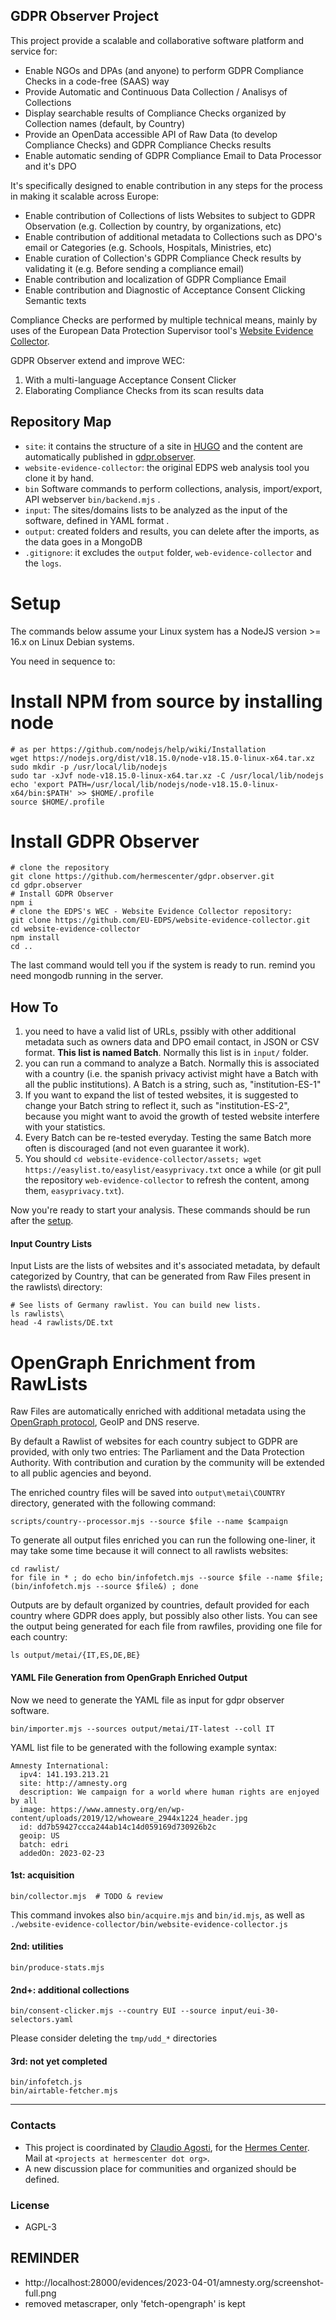 
## GDPR Observer Project

This project provide a scalable and collaborative software platform and service for:
- Enable NGOs and DPAs (and anyone) to perform GDPR Compliance Checks in a code-free (SAAS) way
- Provide Automatic and Continuous Data Collection / Analisys of Collections
- Display searchable results of Compliance Checks organized by Collection names (default, by Country)
- Provide an OpenData accessible API of Raw Data (to develop Compliance Checks) and GDPR Compliance Checks results
- Enable automatic sending of GDPR Compliance Email to Data Processor and it's DPO

It's specifically designed to enable contribution in any steps for the process in making it scalable across Europe:
- Enable contribution of Collections of lists Websites to subject to GDPR Observation (e.g. Collection by country, by organizations, etc)
- Enable contribution of additional metadata to Collections such as DPO's email or Categories (e.g. Schools, Hospitals, Ministries, etc)
- Enable curation of Collection's GDPR Compliance Check results by validating it (e.g. Before sending a compliance email)
- Enable contribution and localization of GDPR Compliance Email 
- Enable contribution and Diagnostic of Acceptance Consent Clicking Semantic texts

Compliance Checks are performed by multiple technical means, mainly by uses of the European Data Protection Supervisor tool's [Website Evidence Collector](https://github.com/EU-EDPS/website-evidence-collector).

GDPR Observer extend and improve WEC:
1. With a multi-language Acceptance Consent Clicker
2. Elaborating Compliance Checks from its scan results data


## Repository Map

* `site`: it contains the structure of a site in [HUGO](https://gohugo.io) and the content are automatically published in [gdpr.observer](https://gdpr.observer).
* `website-evidence-collector`: the original EDPS web analysis tool you clone it by hand.
* `bin` Software commands to perform collections, analysis, import/export, API webserver `bin/backend.mjs` .
* `input`: The sites/domains lists to be analyzed as the input of the software, defined in YAML format .
* `output`: created folders and results, you can delete after the imports, as the data goes in a MongoDB
* `.gitignore`: it excludes the `output` folder, `web-evidence-collector` and the `logs`.

# Setup 

The commands below assume your Linux system has a NodeJS version >= 16.x on Linux Debian systems.

You need in sequence to:

# Install NPM from source by installing node
```
# as per https://github.com/nodejs/help/wiki/Installation
wget https://nodejs.org/dist/v18.15.0/node-v18.15.0-linux-x64.tar.xz
sudo mkdir -p /usr/local/lib/nodejs
sudo tar -xJvf node-v18.15.0-linux-x64.tar.xz -C /usr/local/lib/nodejs 
echo 'export PATH=/usr/local/lib/nodejs/node-v18.15.0-linux-x64/bin:$PATH' >> $HOME/.profile
source $HOME/.profile
```
# Install GDPR Observer
```
# clone the repository
git clone https://github.com/hermescenter/gdpr.observer.git
cd gdpr.observer
# Install GDPR Observer
npm i
# clone the EDPS's WEC - Website Evidence Collector repository:
git clone https://github.com/EU-EDPS/website-evidence-collector.git
cd website-evidence-collector
npm install
cd ..
```

The last command would tell you if the system is ready to run. remind you need mongodb running in the server.

## How To

1. you need to have a valid list of URLs, pssibly with other additional metadata such as owners data and DPO email contact, in JSON or CSV format. **This list is named Batch**. Normally this list is in `input/` folder.
2. you can run a command to analyze a Batch. Normally this is associated with a country (i.e. the spanish privacy activist might have a Batch with all the public institutions). A Batch is a string, such as, "institution-ES-1"
3. If you want to expand the list of tested websites, it is suggested to change your Batch string to reflect it, such as "institution-ES-2", because you might want to avoid the growth of tested website interfere with your statistics.
4. Every Batch can be re-tested everyday. Testing the same Batch more often is discouraged (and not even guarantee it work).
5. You should `cd website-evidence-collector/assets; wget https://easylist.to/easylist/easyprivacy.txt` once a while (or git pull the repository `web-evidence-collector` to refresh the content, among them, `easyprivacy.txt`).

Now you're ready to start your analysis. These commands should be run after the [setup](#setup).

#### Input Country Lists

Input Lists are the lists of websites and it's associated metadata, by default categorized by Country, that can be generated from Raw Files present in the rawlists\ directory:

```
# See lists of Germany rawlist. You can build new lists.
ls rawlists\
head -4 rawlists/DE.txt
```

# OpenGraph Enrichment from RawLists

Raw Files are automatically enriched with additional metadata using the [OpenGraph protocol](https://ogp.me), GeoIP and DNS reserve.

By default a Rawlist of websites for each country subject to GDPR are provided, with only two entries: The Parliament and the Data Protection Authority. With contribution and curation by the community will be extended to all public agencies and beyond.

The enriched country files will be saved into `output\metai\COUNTRY` directory, generated with the following command:
```
scripts/country--processor.mjs --source $file --name $campaign
```
To generate all output files enriched you can run the following one-liner, it may take some time because it will connect to all rawlists websites:
```
cd rawlist/
for file in * ; do echo bin/infofetch.mjs --source $file --name $file;  (bin/infofetch.mjs --source $file&) ; done
```
Outputs are by default organized by countries, default provided for each country where GDPR does apply, but possibly also other lists. 
You can see the output being generated for each file from rawfiles, providing one file for each country:
```
ls output/metai/{IT,ES,DE,BE}
```

#### YAML File Generation from OpenGraph Enriched Output

Now we need to generate the YAML file as input for gdpr observer software.
```
bin/importer.mjs --sources output/metai/IT-latest --coll IT
```

YAML list file to be generated with the following example syntax:

```
Amnesty International:
  ipv4: 141.193.213.21
  site: http://amnesty.org
  description: We campaign for a world where human rights are enjoyed by all
  image: https://www.amnesty.org/en/wp-content/uploads/2019/12/whoweare_2944x1224_header.jpg
  id: dd7b59427ccca244ab14c14d059169d730926b2c
  geoip: US
  batch: edri
  addedOn: 2023-02-23
```

#### 1st: acquisition

```
bin/collector.mjs  # TODO & review
```

This command invokes also `bin/acquire.mjs` and `bin/id.mjs`, as well as `./website-evidence-collector/bin/website-evidence-collector.js`

#### 2nd: utilities

```
bin/produce-stats.mjs
```


#### 2nd+: additional collections

```
bin/consent-clicker.mjs --country EUI --source input/eui-30-selectors.yaml 
```

Please consider deleting the `tmp/udd_*` directories

#### 3rd: not yet completed

```
bin/infofetch.js
bin/airtable-fetcher.mjs
```

---

### Contacts

* This project is coordinated by [Claudio Agosti](https://twitter.com/@_vecna), for the [Hermes Center](https://hermescenter.org).  Mail at `<projects at hermescenter dot org>`.
* A new discussion place for communities and organized should be defined.

### License

* AGPL-3

## REMINDER

* http://localhost:28000/evidences/2023-04-01/amnesty.org/screenshot-full.png
* removed metascraper, only 'fetch-opengraph' is kept
